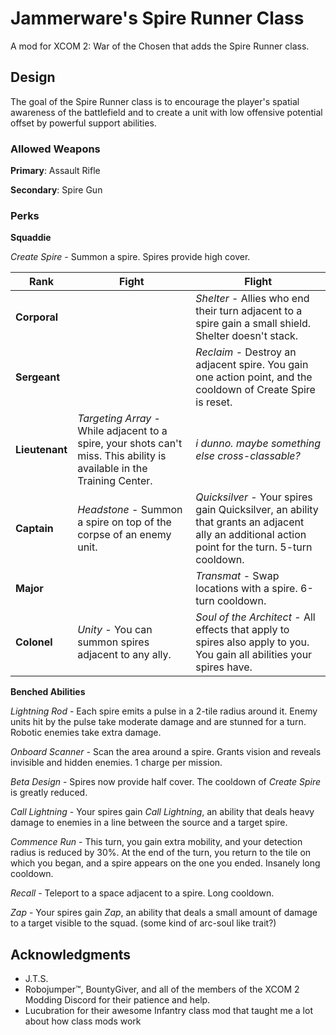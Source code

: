 # Jammerware's Spire Runner Class
A mod for XCOM 2: War of the Chosen that adds the Spire Runner class.

## Design
The goal of the Spire Runner class is to encourage the player's spatial awareness of the battlefield and to create a unit with low offensive potential offset by powerful support abilities.

### Allowed Weapons
**Primary**: Assault Rifle

**Secondary**: Spire Gun

### Perks

**Squaddie**

*Create Spire* - Summon a spire. Spires provide high cover.

| Rank | Fight | Flight |
| ---- | ----- | ------ |
| **Corporal** |  | *Shelter* - Allies who end their turn adjacent to a spire gain a small shield. Shelter doesn't stack. |
| **Sergeant** |  | *Reclaim* - Destroy an adjacent spire. You gain one action point, and the cooldown of Create Spire is reset. |
| **Lieutenant** | *Targeting Array* - While adjacent to a spire, your <primary weapon> shots can't miss. This ability is available in the Training Center. | *i dunno. maybe something else cross-classable?* |
| **Captain** | *Headstone* - Summon a spire on top of the corpse of an enemy unit.  | *Quicksilver* - Your spires gain Quicksilver, an ability that grants an adjacent ally an additional action point for the turn. 5-turn cooldown. |
| **Major** | | *Transmat* - Swap locations with a spire. 6-turn cooldown. |
| **Colonel** | *Unity* - You can summon spires adjacent to any ally. | *Soul of the Architect* - All effects that apply to spires also apply to you. You gain all abilities your spires have. |

**Benched Abilities**

*Lightning Rod* - Each spire emits a pulse in a 2-tile radius around it. Enemy units hit by the pulse take moderate damage and are stunned for a turn. Robotic enemies take extra damage.

*Onboard Scanner* - Scan the area around a spire. Grants vision and reveals invisible and hidden enemies. 1 charge per mission.

*Beta Design* - Spires now provide half cover. The cooldown of *Create Spire* is greatly reduced.

*Call Lightning* - Your spires gain *Call Lightning*, an ability that deals heavy damage to enemies in a line between the source and a target spire.

*Commence Run* - This turn, you gain extra mobility, and your detection radius is reduced by 30%. At the end of the turn, you return to the tile on which you began, and a spire appears on the one you ended. Insanely long cooldown.

*Recall* - Teleport to a space adjacent to a spire. Long cooldown.

*Zap* - Your spires gain *Zap*, an ability that deals a small amount of damage to a target visible to the squad. (some kind of arc-soul like trait?)

## Acknowledgments
- J.T.S.
- Robojumper™, BountyGiver, and all of the members of the XCOM 2 Modding Discord for their patience and help.
- Lucubration for their awesome Infantry class mod that taught me a lot about how class mods work